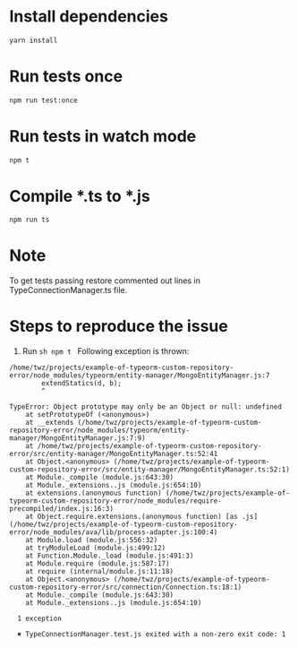 # Install dependencies
```sh
yarn install
```

# Run tests once
```sh
npm run test:once
```

# Run tests in watch mode
```sh
npm t
```

# Compile *.ts to *.js
```sh
npm run ts
```

# Note
To get tests passing restore commented out lines in TypeConnectionManager.ts file.

# Steps to reproduce the issue
1. Run ```sh npm t ```
 Following exception is thrown:

```
/home/twz/projects/example-of-typeorm-custom-repository-error/node_modules/typeorm/entity-manager/MongoEntityManager.js:7
        extendStatics(d, b);
        ^

TypeError: Object prototype may only be an Object or null: undefined
    at setPrototypeOf (<anonymous>)
    at __extends (/home/twz/projects/example-of-typeorm-custom-repository-error/node_modules/typeorm/entity-manager/MongoEntityManager.js:7:9)
    at /home/twz/projects/example-of-typeorm-custom-repository-error/src/entity-manager/MongoEntityManager.ts:52:41
    at Object.<anonymous> (/home/twz/projects/example-of-typeorm-custom-repository-error/src/entity-manager/MongoEntityManager.ts:52:1)
    at Module._compile (module.js:643:30)
    at Module._extensions..js (module.js:654:10)
    at extensions.(anonymous function) (/home/twz/projects/example-of-typeorm-custom-repository-error/node_modules/require-precompiled/index.js:16:3)
    at Object.require.extensions.(anonymous function) [as .js] (/home/twz/projects/example-of-typeorm-custom-repository-error/node_modules/ava/lib/process-adapter.js:100:4)
    at Module.load (module.js:556:32)
    at tryModuleLoad (module.js:499:12)
    at Function.Module._load (module.js:491:3)
    at Module.require (module.js:587:17)
    at require (internal/module.js:11:18)
    at Object.<anonymous> (/home/twz/projects/example-of-typeorm-custom-repository-error/src/connection/Connection.ts:18:1)
    at Module._compile (module.js:643:30)
    at Module._extensions..js (module.js:654:10)

  1 exception

  ✖ TypeConnectionManager.test.js exited with a non-zero exit code: 1
  ```

